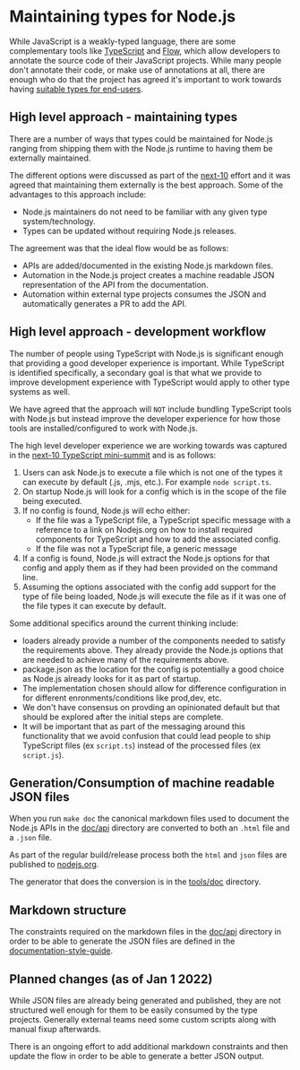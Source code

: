 # Maintaining types for Node.js

While JavaScript is a weakly-typed language, there are some complementary tools
like [TypeScript][] and [Flow][], which allow developers to annotate the source
code of their JavaScript projects. While many people don't annotate their code,
or make use of annotations at all, there are enough who do that the project has
agreed it's important to work towards having [suitable types for end-users][].

## High level approach - maintaining types

There are a number of ways that types could be maintained for Node.js ranging
from shipping them with the Node.js runtime to having them be externally
maintained.

The different options were discussed as part of the [next-10][] effort and it
was agreed that maintaining them externally is the best approach.
Some of the advantages to this approach include:

* Node.js maintainers do not need to be familiar with any given type
  system/technology.
* Types can be updated without requiring Node.js releases.

The agreement was that the ideal flow would be as follows:

* APIs are added/documented in the existing Node.js markdown files.
* Automation in the Node.js project creates a machine readable JSON
  representation of the API from the documentation.
* Automation within external type projects consumes the JSON and automatically
  generates a PR to add the API.

## High level approach - development workflow

The number of people using TypeScript with Node.js is significant enough
that providing a good developer experience is important. While TypeScript
is identified specifically, a secondary goal is that what we provide to improve
development experience with TypeScript would apply to other type
systems as well.

We have agreed that the approach will `NOT` include bundling TypeScript
tools with Node.js but instead improve the developer experience for how
those tools are installed/configured to work with Node.js.

The high level developer experience we are working towards was captured in the
[next-10 TypeScript mini-summit](https://github.com/nodejs/next-10/pull/150)
and is as follows:

1. Users can ask Node.js to execute a file which is not one of the types it
   can execute by default (.js, .mjs, etc.). For example `node script.ts`.
2. On startup Node.js will look for a config which is in the scope of the
   file being executed.
3. If no config is found, Node.js will echo either:
   * If the file was a TypeScript file, a TypeScript specific message with a
     reference to a link on Nodejs.org on how to install required components
     for TypeScript and how to add the associated config.
   * If the file was not a TypeScript file, a generic message
4. If a config is found, Node.js will extract the Node.js options for
   that config and apply them as if they had been provided on the command
   line.
5. Assuming the options associated with the config add support for the
   type of file being loaded, Node.js will execute the file as if it was one
   of the file types it can execute by default.

Some additional specifics around the current thinking include:

* loaders already provide a number of the components needed to
  satisfy the requirements above. They already provide the Node.js
  options that are needed to achieve many of the requirements above.
* package.json as the location for the config is potentially a good
  choice as Node.js already looks for it as part of startup.
* The implementation chosen should allow for difference configuration in
  for different enronments/conditions like prod,dev, etc.
* We don't have consensus on provding an opinionated default but
  that should be explored after the initial steps are complete.
* It will be important that as part of the messaging around this
  functionality that we avoid confusion that could lead people to ship
  TypeScript files (ex `script.ts`) instead of the processed files
  (ex `script.js`).

## Generation/Consumption of machine readable JSON files

When you run `make doc` the canonical markdown files used to
document the Node.js APIs in the
[doc/api][]
directory are converted to both an `.html` file and a `.json` file.

As part of the regular build/release process both the `html` and
`json` files are published to [nodejs.org][].

The generator that does the conversion is in the
[tools/doc][]
directory.

## Markdown structure

The constraints required on the markdown files in the
[doc/api][] directory
in order to be able to generate the JSON files are defined in the
[documentation-style-guide][].

## Planned changes (as of Jan 1 2022)

While JSON files are already being generated and published, they are not
structured well enough for them to be easily consumed by the type projects.
Generally external teams need some custom scripts along with manual fixup
afterwards.

There is an ongoing effort to add additional markdown constraints and
then update the flow in order to be able to generate a better
JSON output.

[Flow]: https://flow.org/
[TypeScript]: https://www.typescriptlang.org/
[doc/api]: https://github.com/nodejs/node/tree/HEAD/doc/api
[documentation-style-guide]: https://github.com/nodejs/node/blob/HEAD/doc/README.md#documentation-style-guide
[next-10]: https://github.com/nodejs/next-10/blob/HEAD/meetings/summit-nov-2021.md#suitable-types-for-end-users
[nodejs.org]: https://nodejs.org/en/docs/
[suitable types for end-users]: https://github.com/nodejs/node/blob/HEAD/doc/contributing/technical-priorities.md#suitable-types-for-end-users
[tools/doc]: https://github.com/nodejs/node/tree/HEAD/tools/doc
